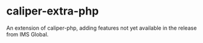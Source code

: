 # caliper-extra-php
An extension of caliper-php, adding features not yet available in the release from IMS Global.
